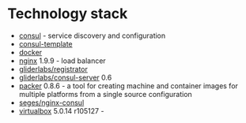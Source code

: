 # Technology stack

- [consul](https://www.consul.io/) - service discovery and configuration
- [consul-template](https://github.com/hashicorp/consul-template)
- [docker](https://www.docker.com/)
- [nginx](https://www.nginx.com/) 1.9.9 - load balancer
- [gliderlabs/registrator](http://gliderlabs.com/registrator/latest/)
- [gliderlabs/consul-server](https://github.com/gliderlabs/docker-consul) 0.6
- [packer](https://www.packer.io/) 0.8.6 - a tool for creating machine and container images for multiple platforms from a single source configuration
- [seges/nginx-consul](https://github.com/seges/docker-nginx-consul)
- [virtualbox]() 5.0.14 r105127 -
